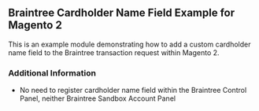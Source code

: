 Braintree Cardholder Name Field Example for Magento 2
-
This is an example module demonstrating how to add a custom cardholder name field to the Braintree transaction request within Magento 2.

### Additional Information
- No need to register cardholder name field within the Braintree Control Panel, neither Braintree Sandbox Account Panel
